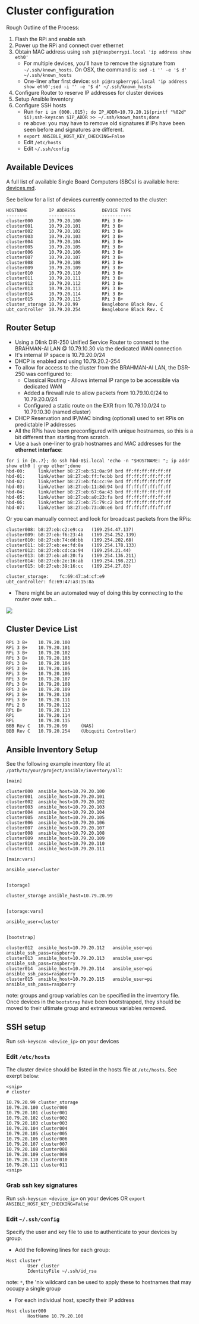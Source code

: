 # Cluster configuration

Rough Outline of the Process:

1. Flash the RPi and enable ssh
2. Power up the RPi and connect over ethernet
3. Obtain MAC address using `ssh pi@raspberrypi.local 'ip address show eth0'`
	* For multiple devices, you'll have to remove the signature from `~/.ssh/known_hosts`. On OSX, the command is: `sed -i '' -e '$ d' ~/.ssh/known_hosts`
	* One-liner after first device: `ssh pi@raspberrypi.local 'ip address show eth0';sed -i '' -e '$ d' ~/.ssh/known_hosts`
4. Configure Router to reserve IP addresses for cluster devices
5. Setup Ansible Inventory
6. Configure SSH hosts
	*  Run `for i in {000..015}; do IP_ADDR=10.79.20.1$(printf "%02d" $i);ssh-keyscan $IP_ADDR >> ~/.ssh/known_hosts;done`
	*  re above: you may have to remove old signatures if IPs have been seen before and signatures are different.
	* `export ANSIBLE_HOST_KEY_CHECKING=False`
	* Edit `/etc/hosts`
	* Edit `~/.ssh/config`

## Available Devices

A full list of available Single Board Computers (SBCs) is available here: [devices.md](devices.md).

See bellow for a list of devices currently connected to the cluster:

```
HOSTNAME		IP ADDRESS			DEVICE TYPE
--------		----------			-----------
cluster000		10.79.20.100		RPi 3 B+
cluster001		10.79.20.101		RPi 3 B+
cluster002		10.79.20.102		RPi 3 B+
cluster003		10.79.20.103		RPi 3 B+
cluster004		10.79.20.104		RPi 3 B+
cluster005		10.79.20.105		RPi 3 B+
cluster006		10.79.20.106		RPi 3 B+
cluster007		10.79.20.107		RPi 3 B+
cluster008		10.79.20.108		RPi 3 B+
cluster009		10.79.20.109		RPi 3 B+
cluster010		10.79.20.110		RPi 3 B+
cluster011		10.79.20.111		RPi 3 B+
cluster012		10.79.20.112		RPi 3 B+
cluster013		10.79.20.113		RPi 3 B+
cluster014		10.79.20.114		RPi 3 B+
cluster015		10.79.20.115		RPi 3 B+
cluster_storage	10.79.20.99 		Beaglebone Black Rev. C
ubt_controller	10.79.20.254		Beaglebone Black Rev. C

```

## Router Setup

* Using a Dlink DIR-250 Unified Service Router to connect to the BRAHMAN-AI LAN @ 10.79.10.30 via the dedicated WAN connection
* It's internal IP space is 10.79.20.0/24
* DHCP is enabled and using 10.79.20.2-254
* To allow for access to the cluster from the BRAHMAN-AI LAN, the DSR-250 was configured to:
	* Classical Routing - Allows internal IP range to be accessible via dedicated WAN
	* Added a firewall rule to allow packets from 10.79.10.0/24 to 10.79.20.0/24
	* Configured a static route on the EXR from 10.79.10.0/24 to 10.79.10.30 (named cluster)
* DHCP Reservation and IP/MAC binding (optional) used to set RPis on predictable IP addresses
* All the RPis have been preconfigured with unique hostnames, so this is a bit different than starting from scratch.
* Use a `bash` one-liner to grab hostnames and MAC addresses for the **ethernet interface**:

```
for i in {0..7}; do ssh hbd-0$i.local 'echo -n "$HOSTNAME: "; ip addr show eth0 | grep ether';done
hbd-00:     link/ether b8:27:eb:51:0a:9f brd ff:ff:ff:ff:ff:ff
hbd-01:     link/ether b8:27:eb:ff:fe:bb brd ff:ff:ff:ff:ff:ff
hbd-02:     link/ether b8:27:eb:f4:cc:9e brd ff:ff:ff:ff:ff:ff
hbd-03:     link/ether b8:27:eb:11:8d:94 brd ff:ff:ff:ff:ff:ff
hbd-04:     link/ether b8:27:eb:67:6a:43 brd ff:ff:ff:ff:ff:ff
hbd-05:     link/ether b8:27:eb:a0:23:fa brd ff:ff:ff:ff:ff:ff
hbd-06:     link/ether b8:27:eb:75:79:c2 brd ff:ff:ff:ff:ff:ff
hbd-07:     link/ether b8:27:eb:73:d0:e6 brd ff:ff:ff:ff:ff:ff
```

Or you can manually connect and look for broadcast packets from the RPis:

```
cluster008:	b8:27:eb:c2:e9:ca	(169.254.47.137)
cluster009:	b8:27:eb:f6:23:4b	(169.254.252.139)
cluster010:	b8:27:eb:74:dd:bb	(169.254.202.68)
cluster011:	b8:27:eb:ee:fd:8a	(169.254.178.133)
cluster012:	b8:27:eb:cd:ca:94	(169.254.21.44)
cluster013:	b8:27:eb:a0:20:fa	(169.254.136.211)
cluster014:	b8:27:eb:2e:16:ab	(169.254.198.221)
cluster015:	b8:27:eb:39:16:cc	(169.254.27.83)

cluster_storage:	fc:69:47:a4:cf:e9
ubt_controller:	fc:69:47:a3:15:8a
```

* There might be an automated way of doing this by connecting to the router over ssh...

![](images/ip_mac_binding.png)

## Cluster Device List

```
RPi 3 B+	10.79.20.100
RPi 3 B+	10.79.20.101
RPi 3 B+	10.79.20.102
RPi 3 B+	10.79.20.103
RPi 3 B+	10.79.20.104
RPi 3 B+	10.79.20.105
RPi 3 B+	10.79.20.106
RPi 3 B+	10.79.20.107
RPi 3 B+	10.79.20.108
RPi 3 B+	10.79.20.109
RPi 3 B+	10.79.20.110
RPi 3 B+	10.79.20.111
RPi 2 B		10.79.20.112
RPi B+		10.79.20.113
RPi			10.79.20.114
RPi			10.79.20.115
BBB Rev C	10.79.20.99 	(NAS)
BBB Rev C	10.79.20.254	(Ubiquiti Controller)
```

## Ansible Inventory Setup

See the following example inventory file at `/path/to/your/project/ansible/inventory/all`:

```
[main]

cluster000	ansible_host=10.79.20.100
cluster001	ansible_host=10.79.20.101
cluster002	ansible_host=10.79.20.102
cluster003	ansible_host=10.79.20.103
cluster004	ansible_host=10.79.20.104
cluster005	ansible_host=10.79.20.105
cluster006	ansible_host=10.79.20.106
cluster007	ansible_host=10.79.20.107
cluster008	ansible_host=10.79.20.108
cluster009	ansible_host=10.79.20.109
cluster010	ansible_host=10.79.20.110
cluster011	ansible_host=10.79.20.111

[main:vars]

ansible_user=cluster


[storage]

cluster_storage ansible_host=10.79.20.99


[storage:vars]

ansible_user=cluster


[bootstrap]

cluster012	ansible_host=10.79.20.112	ansible_user=pi	ansible_ssh_pass=raspberry
cluster013	ansible_host=10.79.20.113	ansible_user=pi	ansible_ssh_pass=raspberry
cluster014	ansible_host=10.79.20.114	ansible_user=pi	ansible_ssh_pass=raspberry
cluster015	ansible_host=10.79.20.115	ansible_user=pi	ansible_ssh_pass=raspberry
```
note: groups and group variables can be specified in the inventory file. Once devices in the `bootstrap` have been bootstrapped, they should be moved to their ultimate group and extraneous variables removed.

## SSH setup

 
Run `ssh-keyscan <device_ip>` on your devices


### Edit `/etc/hosts`

The cluster device should be listed in the hosts file at `/etc/hosts`. See exerpt below:

```
<snip>
# cluster

10.79.20.99 cluster_storage
10.79.20.100 cluster000
10.79.20.101 cluster001
10.79.20.102 cluster002
10.79.20.103 cluster003
10.79.20.104 cluster004
10.79.20.105 cluster005
10.79.20.106 cluster006
10.79.20.107 cluster007
10.79.20.108 cluster088
10.79.20.109 cluster009
10.79.20.110 cluster010
10.79.20.111 cluster011
<snip>
```

### Grab ssh key signatures

Run `ssh-keyscan <device_ip>` on your devices
OR
`export ANSIBLE_HOST_KEY_CHECKING=False`

### Edit `~/.ssh/config`

Specify the user and key file to use to authenticate to your devices by group.

* Add the following lines for each group:

```
Host cluster*
        User cluster
        IdentityFile ~/.ssh/id_rsa
```

note: `*`, the 'nix wildcard can be used to apply these to hostnames that may occupy a single group

* For each individual host, specify their IP address

```
Host cluster000 	
        HostName 10.79.20.100
```